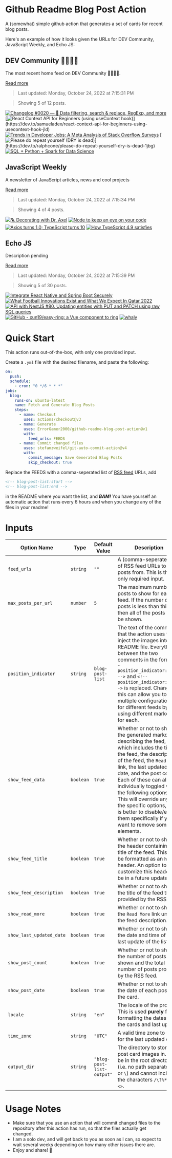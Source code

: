 # Github Readme Blog Post Action

A (somewhat) simple github action that generates a set of cards for recent blog posts.

Here's an example of how it looks given the URLs for DEV Community, JavaScript Weekly, and Echo JS:

<!-- post-list:start -->
## DEV Community 👩‍💻👨‍💻

The most recent home feed on DEV Community 👩‍💻👨‍💻.

[Read more](https://dev.to)
> Last updated: Monday, October 24, 2022 at 7:15:31 PM

> Showing 5 of 12 posts.

[![Changelog #0020 — 🔦 Data filtering, search & replace, RegExp, and more](https://raw.githubusercontent.com/ErrorGamer2000/github-readme-blog-post-action/main/generated_files/DEV_Community_👩‍💻👨‍💻/Changelog__0020_—_🔦_Data_filtering__search___replace__RegExp__and_more.svg)](https://dev.to/pie/changelog-0020-data-filtering-search-replace-regexp-and-more-4ffp)
[![React Context API for Beginners (using useContext hook)](https://raw.githubusercontent.com/ErrorGamer2000/github-readme-blog-post-action/main/generated_files/DEV_Community_👩‍💻👨‍💻/React_Context_API_for_Beginners_(using_useContext_hook).svg)](https://dev.to/samueladex/react-context-api-for-beginners-using-usecontext-hook-jld)
[![Trends in Developer Jobs: A Meta Analysis of Stack Overflow Surveys](https://raw.githubusercontent.com/ErrorGamer2000/github-readme-blog-post-action/main/generated_files/DEV_Community_👩‍💻👨‍💻/Trends_in_Developer_Jobs__A_Meta_Analysis_of_Stack_Overflow_Surveys.svg)](https://dev.to/bootdotdev/trends-in-developer-jobs-a-meta-analysis-of-stack-overflow-surveys-3aeo)
[![Please do repeat yourself (DRY is dead)](https://raw.githubusercontent.com/ErrorGamer2000/github-readme-blog-post-action/main/generated_files/DEV_Community_👩‍💻👨‍💻/Please_do_repeat_yourself_(DRY_is_dead).svg)](https://dev.to/ralphcone/please-do-repeat-yourself-dry-is-dead-1jbg)
[![SQL + Python + Spark for Data Science](https://raw.githubusercontent.com/ErrorGamer2000/github-readme-blog-post-action/main/generated_files/DEV_Community_👩‍💻👨‍💻/SQL_+_Python_+_Spark_for_Data_Science.svg)](https://dev.to/surendraarivappagari/sql-python-spark-for-data-science-37h5)


## JavaScript Weekly

A newsletter of JavaScript articles, news and cool projects

[Read more](https://javascriptweekly.com/)
> Last updated: Monday, October 24, 2022 at 7:15:34 PM

> Showing 4 of 4 posts.

[![🪜 Decorating with Dr. Axel](https://raw.githubusercontent.com/ErrorGamer2000/github-readme-blog-post-action/main/generated_files/JavaScript_Weekly/🪜_Decorating_with_Dr._Axel.svg)](https://javascriptweekly.com/issues/611)
[![Node to keep an eye on your code](https://raw.githubusercontent.com/ErrorGamer2000/github-readme-blog-post-action/main/generated_files/JavaScript_Weekly/Node_to_keep_an_eye_on_your_code.svg)](https://javascriptweekly.com/issues/610)
[![Axios turns 1.0; TypeScript turns 10](https://raw.githubusercontent.com/ErrorGamer2000/github-readme-blog-post-action/main/generated_files/JavaScript_Weekly/Axios_turns_1.0;_TypeScript_turns_10.svg)](https://javascriptweekly.com/issues/609)
[![How TypeScript 4.9 satisfies](https://raw.githubusercontent.com/ErrorGamer2000/github-readme-blog-post-action/main/generated_files/JavaScript_Weekly/How_TypeScript_4.9_satisfies.svg)](https://javascriptweekly.com/issues/608)


## Echo JS

Description pending

[Read more](
http://www.echojs.com
)
> Last updated: Monday, October 24, 2022 at 7:15:39 PM

> Showing 5 of 30 posts.

[![Integrate React Native and Spring Boot Securely](https://raw.githubusercontent.com/ErrorGamer2000/github-readme-blog-post-action/main/generated_files/_Echo_JS_/Integrate_React_Native_and_Spring_Boot_Securely.svg)](https://auth0.com/blog/integrate-react-native-and-spring-boot-securely/)
[![What Football Innovations Exist and What We Expect In Qatar 2022](https://raw.githubusercontent.com/ErrorGamer2000/github-readme-blog-post-action/main/generated_files/_Echo_JS_/What_Football_Innovations_Exist_and_What_We_Expect_In_Qatar_2022.svg)](https://nerdleveltech.com/what-football-innovations-exist-and-what-we-expect-in-qatar-2022/)
[![API with NestJS #80. Updating entities with PUT and PATCH using raw SQL queries](https://raw.githubusercontent.com/ErrorGamer2000/github-readme-blog-post-action/main/generated_files/_Echo_JS_/API_with_NestJS__80._Updating_entities_with_PUT_and_PATCH_using_raw_SQL_queries.svg)](https://wanago.io/2022/10/24/api-nestjs-put-patch-sql/)
[![GitHub - xun19/easy-ring: a Vue component to ring](https://raw.githubusercontent.com/ErrorGamer2000/github-readme-blog-post-action/main/generated_files/_Echo_JS_/GitHub_-_xun19_easy-ring__a_Vue_component_to_ring.svg)](https://github.com/xun19/easy-ring)
[![whaly](https://raw.githubusercontent.com/ErrorGamer2000/github-readme-blog-post-action/main/generated_files/_Echo_JS_/whaly.svg)](https://www.npmjs.com/package/whaly)


<!-- post-list:end -->

# Quick Start

This action runs out-of-the-box, with only one provided input.

Create a `.yml` file with the desired filename, and paste the following:

```yml
on:
  push:
  schedule:
    - cron: "0 */6 * * *"
jobs:
  blog:
    runs-on: ubuntu-latest
    name: Fetch and Generate Blog Posts
    steps:
      - name: Checkout
        uses: actions/checkout@v3
      - name: Generate
        uses: ErrorGamer2000/github-readme-blog-post-action@v1
        with:
          feed_urls: FEEDS
      - name: Commit changed files
        uses: stefanzweifel/git-auto-commit-action@v4
        with:
          commit_message: Save Generated Blog Posts
          skip_checkout: true
```

Replace the FEEDS with a comma-seperated list of [RSS feed](https://rss.com/blog/how-do-rss-feeds-work/) URLs, add

```md
<!-- blog-post-list:start -->
<!-- blog-post-list:end -->
```

in the README where you want the list, and **_BAM!_** You have yourself an automatic action that runs every 6 hours and when you change any of the files in your readme!

# Inputs

<table>
  <thead>
    <tr>
      <th>Option Name</th>
      <th>Type</th>
      <th>Default Value</th>
      <th>Description</th>
    </tr>
  </thead>
  <tbody>
    <tr>
      <td><code>feed_urls</code></td>
      <td><code>string</code></td>
      <td><code>""</code></td>
      <td>A (comma-seperated) list of RSS feed URLs to load posts from. This is the only required input.</td>
    </tr>
    <tr>
      <td><code>max_posts_per_url</code></td>
      <td><code>number</code></td>
      <td><code>5</code></td>
      <td>The maximum number of posts to show for each feed. If the number of posts is less than this, then all of the posts will be shown.</td>
    </tr>
    <tr>
      <td><code>position_indicator</code></td>
      <td><code>string</code></td>
      <td><code>blog-post-list</code></td>
      <td>The text of the comments that the action uses to inject the images into the README file. Everything between the two comments in the form <code>&lt;!-- position_indicator:start --&gt;</code> and <code>&lt;!-- position_indicator:end --&gt;</code> is replaced. Changing this can allow you to use multiple configurations for different feeds by using different markers for each.</td>
    </tr>
    <tr>
      <td><code>show_feed_data</code></td>
      <td><code>boolean</code></td>
      <td><code>true</code></td>
      <td>Whether or not to show the generated markdown describing the feed, which includes the title of the feed, the description of the feed, the <code>Read More</code> link, the last updated date, and the post count. Each of these can also be individually toggled with the following options. This will override any of the specific options, so it is better to disable/enable them specifically if you want to remove some elements.</td>
    </tr>
    <tr>
      <td><code>show_feed_title</code></td>
      <td><code>boolean</code></td>
      <td><code>true</code></td>
      <td>Whether or not to show the header containing the title of the feed. This will be formatted as an <code>h2</code> header. An option to customize this header will be in a future update.</td>
    </tr>
    <tr>
      <td><code>show_feed_description</code></td>
      <td><code>boolean</code></td>
      <td><code>true</code></td>
      <td>Whether or not to show the title of the feed that is provided by the RSS feed.</td>
    </tr>
    <tr>
      <td><code>show_read_more</code></td>
      <td><code>boolean</code></td>
      <td><code>true</code></td>
      <td>Whether or not to show the <code>Read More</code> link under the feed description.</td>
    </tr>
    <tr>
      <td><code>show_last_updated_date</code></td>
      <td><code>boolean</code></td>
      <td><code>true</code></td>
      <td>Whether or not to show the date and time of the last update of the list.</td>
    </tr>
    <tr>
      <td><code>show_post_count</code></td>
      <td><code>boolean</code></td>
      <td><code>true</code></td>
      <td>Whether or not to show the number of posts shown and the total number of posts provided by the RSS feed.</td>
    </tr>
    <tr>
      <td><code>show_post_date</code></td>
      <td><code>boolean</code></td>
      <td><code>true</code></td>
      <td>Whether or not to show the date of each post on the card.</td>
    </tr>
    <tr>
      <td><code>locale</code></td>
      <td><code>string</code></td>
      <td><code>"en"</code></td>
      <td>The locale of the project. This is used <strong>purely</strong> for formatting the dates of the cards and last update.</td>
    </tr>
    <tr>
      <td><code>time_zone</code></td>
      <td><code>string</code></td>
      <td><code>"UTC"</code></td>
      <td>A valid time zone to use for the last updated date.</td>
    </tr>
    <tr>
      <td><code>output_dir</code></td>
      <td><code>string</code></td>
      <td><code>"blog-post-list-output"</code></td>
      <td>The directory to store the post card images in. Must be in the root directory (i.e. no path separators <code>/</code> or <code>\</code>) and cannot include the characters <code>/\?%*:|"&lt;&gt;</code>.</td>
    </tr>
<!--
    <tr>
      <td><code></code></td>
      <td><cde></cde></td>
      <td><code></code></td>
      <td></td>
    </tr>
-->
  </tbody>
</table>

# Usage Notes

- Make sure that you use an action that will commit changed files to the repository after this action has run, so that the files actually get changed.
- I am a solo dev, and will get back to you as soon as I can, so expect to wait several weeks depending on how many other issues there are.
- Enjoy and share! 🤗
